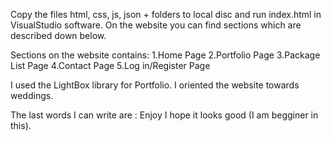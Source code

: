Copy the files html, css, js, json + folders to local disc and run index.html in VisualStudio software.
On the website you can find sections which are described down below. 

Sections on the website contains:
1.Home Page
2.Portfolio Page
3.Package List Page
4.Contact Page
5.Log in/Register Page

I used the LightBox library for Portfolio. 
I oriented the website towards weddings. 

The last words I can write are : Enjoy I hope it looks good (I am begginer in this).
